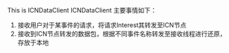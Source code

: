This is ICNDataClient
ICNDataClient 主要事情如下：
1. 接收用户对于某事件的请求，将请求Interest其转发至ICN节点
2. 接收到ICN节点转发的数据包，根据不同事件名称转发至接收线程进行还原，存放于本地
